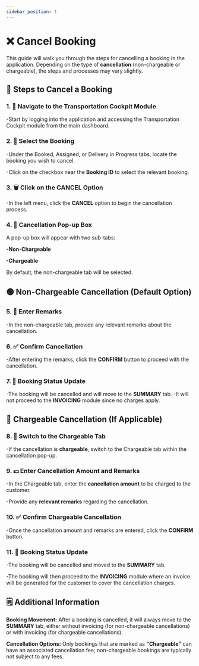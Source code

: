 ```yaml
---
sidebar_position: 1
---
```


# ❌ Cancel Booking

This guide will walk you through the steps for cancelling a booking in the application. Depending on the type of **cancellation** (non-chargeable or chargeable), the steps and processes may vary slightly.

## 🧭 Steps to Cancel a Booking

### 1. 📂 Navigate to the Transportation Cockpit Module

-Start by logging into the application and accessing the Transportation Cockpit module from the main dashboard.

### 2. 🔎 Select the Booking

-Under the Booked, Assigned, or Delivery in Progress tabs, locate the booking you wish to cancel.

-Click on the checkbox near the **Booking ID** to select the relevant booking.

### 3. 🗑️ Click on the CANCEL Option

-In the left menu, click the **CANCEL** option to begin the cancellation process.

### 4. 💬 Cancellation Pop-up Box

A pop-up box will appear with two sub-tabs:

**-Non-Chargeable**

**-Chargeable**

By default, the non-chargeable tab will be selected.

## 🟢 Non-Chargeable Cancellation (Default Option)

### 5. 📝 Enter Remarks

-In the non-chargeable tab, provide any relevant remarks about the cancellation.

### 6. ✅ Confirm Cancellation

-After entering the remarks, click the **CONFIRM** button to proceed with the cancellation.

### 7. 📁 Booking Status Update

-The booking will be cancelled and will move to the **SUMMARY** tab.
-It will not proceed to the **INVOICING** module since no charges apply.

## 💸 Chargeable Cancellation (If Applicable)

### 8. 🔄 Switch to the Chargeable Tab

-If the cancellation is **chargeable**, switch to the Chargeable tab within the cancellation pop-up.

### 9. 💵 Enter Cancellation Amount and Remarks

-In the Chargeable tab, enter the **cancellation amount** to be charged to the customer.

-Provide any **relevant remarks** regarding the cancellation.

### 10. ✅ Confirm Chargeable Cancellation

-Once the cancellation amount and remarks are entered, click the **CONFIRM** button.

### 11. 📁 Booking Status Update

-The booking will be cancelled and moved to the **SUMMARY** tab.

-The booking will then proceed to the **INVOICING** module where an invoice will be generated for the customer to cover the cancellation charges.

## 🗒️ Additional Information

**Booking Movement:** After a booking is cancelled, it will always move to the **SUMMARY** tab, either without invoicing (for non-chargeable cancellations) or with invoicing (for chargeable cancellations).

**Cancellation Options:** Only bookings that are marked as **"Chargeable"** can have an associated cancellation fee; non-chargeable bookings are typically not subject to any fees.
